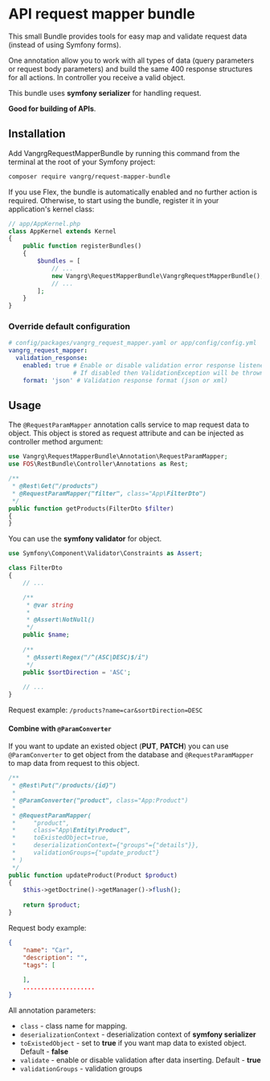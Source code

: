 # API request mapper bundle

This small Bundle provides tools for easy map and validate request data (instead of using Symfony forms). 

One annotation allow you to work with all types of data (query parameters or request body parameters) and build the same 400 response structures for all actions. In controller you receive a valid object.

This bundle uses **symfony serializer** for handling request.

**Good for building of APIs**.

## Installation

Add VangrgRequestMapperBundle by running this command from the terminal at the root of
your Symfony project:

```bash
composer require vangrg/request-mapper-bundle
```

If you use Flex, the bundle is automatically enabled and no further action is required.
Otherwise, to start using the bundle, register it in your application's kernel class:

```php
// app/AppKernel.php
class AppKernel extends Kernel
{
    public function registerBundles()
    {
        $bundles = [
            // ...
            new Vangrg\RequestMapperBundle\VangrgRequestMapperBundle(),
            // ...
        ];
    }
}
```

### Override default configuration

```yaml
# config/packages/vangrg_request_mapper.yaml or app/config/config.yml
vangrg_request_mapper:
  validation_response:
    enabled: true # Enable or disable validation error response listener(default: true)
                  # If disabled then ValidationException will be thrown for not valid request data
    format: 'json' # Validation response format (json or xml)
```

## Usage

The  `@RequestParamMapper` annotation calls service to map request data to object. This object is stored as request attribute and can be injected as controller method argument:

```php
use Vangrg\RequestMapperBundle\Annotation\RequestParamMapper;
use FOS\RestBundle\Controller\Annotations as Rest;

/**
 * @Rest\Get("/products")
 * @RequestParamMapper("filter", class="App\FilterDto")
 */
public function getProducts(FilterDto $filter)
{
}
```

You can use the **symfony validator** for object.

```php
use Symfony\Component\Validator\Constraints as Assert;

class FilterDto
{
    // ...

    /**
     * @var string
     *
     * @Assert\NotNull()
     */
    public $name;
    
    /**
     * @Assert\Regex("/^(ASC|DESC)$/i")
     */
    public $sortDirection = 'ASC';  
    
    // ...  
}
```
Request example: `/products?name=car&sortDirection=DESC`

#### Combine with `@ParamConverter`

If you want to update an existed object (**PUT**, **PATCH**) you can use `@ParamConverter` to get object from the database and `@RequestParamMapper` to map data from request to this object. 

```php
/**
 * @Rest\Put("/products/{id}")
 *
 * @ParamConverter("product", class="App:Product")
 *
 * @RequestParamMapper(
 *     "product",
 *     class="App\Entity\Product",
 *     toExistedObject=true,
 *     deserializationContext={"groups"={"details"}},
 *     validationGroups={"update_product"}
 * )
 */
public function updateProduct(Product $product)
{
    $this->getDoctrine()->getManager()->flush();
    
    return $product;
}
```

Request body example:
```json
{
    "name": "Car",
    "description": "",
    "tags": [
      
    ],
    ....................
}
```

All annotation parameters:

 - `class` - class name for mapping.
 - `deserializationContext` - deserialization context of **symfony serializer**
 - `toExistedObject` - set to **true** if you want map data to existed object. Default - **false**
 - `validate` - enable or disable validation after data inserting. Default - **true**
 - `validationGroups` - validation groups

